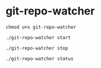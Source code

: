 # git-repo-watcher

```
chmod u+x git-repo-watcher
```

```
./git-repo-watcher start
```

```
./git-repo-watcher stop
```

```
./git-repo-watcher status
```
